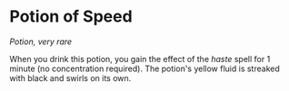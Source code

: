 # Potion of Speed

*Potion, very rare*

When you drink this potion, you gain the effect of the *haste* spell for 1 minute (no concentration required). The potion's yellow fluid is streaked with black and swirls on its own.